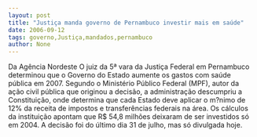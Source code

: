 ```yaml
---
layout: post
title: "Justiça manda governo de Pernambuco investir mais em saúde"
date: 2006-09-12
tags: governo,Justiça,mandados,pernambuco
author: None
---
```

Da Agência Nordeste
O juiz da 5ª vara da Justiça Federal em Pernambuco determinou que o Governo do Estado aumente os gastos com saúde pública em 2007. 
Segundo o Ministério Público Federal (MPF), autor da ação civil pública que originou a decisão, a administração descumpriu a Constituição, onde determina que cada Estado deve aplicar o m?nimo de 12% da receita de impostos e transferências federais na área. 
Os cálculos da instituição apontam que R$ 54,8 milhões deixaram de ser investidos só em 2004. A decisão foi do último dia 31 de julho, mas só divulgada hoje. 